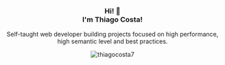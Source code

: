 <div align="center">
  <br>
  <br>
  <br>
  <br>
  <br>
  <br>
  <br>
  <h3 align="center"> Hi! 👋<br>I'm Thiago Costa! </h3>

  <p align="center">
    Self-taught web developer building projects focused on high performance, high semantic level and best practices.
  </p>

  <img align="center" src="https://github-readme-stats.vercel.app/api/top-langs?username=thiagocosta7&show_icons=true&locale=en&layout=compact&theme=transparent" alt="thiagocosta7" />
</div>
